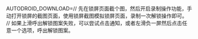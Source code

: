 AUTODROID_DOWNLOAD=// 先在锁屏页面截个图，然后开启录制操作功能，手动打开锁屏的截图页面，使用锁屏截图模拟锁屏页面，录制一次解锁操作即可。
// 如果上滑呼出解锁图案失败，可以尝试点击通知，或者左滑负一屏然后点击任意一个选项，呼出解锁图案。
